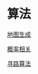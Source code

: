 # 算法

[地图生成](%E7%AE%97%E6%B3%95/%E5%9C%B0%E5%9B%BE%E7%94%9F%E6%88%90.md)

[概率相关](%E7%AE%97%E6%B3%95/%E6%A6%82%E7%8E%87%E7%9B%B8%E5%85%B3.md)

[寻路算法](%E7%AE%97%E6%B3%95/%E5%AF%BB%E8%B7%AF%E7%AE%97%E6%B3%95.md)